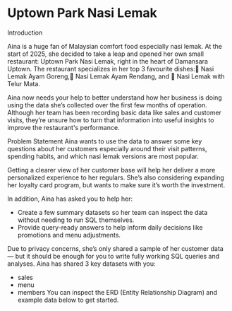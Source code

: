 # Uptown Park Nasi Lemak

Introduction

Aina is a huge fan of Malaysian comfort food especially nasi lemak. At the start of 2025, she decided to take a leap and opened her own small restaurant: Uptown Park Nasi Lemak, right in the heart of Damansara Uptown. The restaurant specializes in her top 3 favourite dishes:🍛 Nasi Lemak Ayam Goreng,🥥 Nasi Lemak Ayam Rendang, and 🍳 Nasi Lemak with Telur Mata.

Aina now needs your help to better understand how her business is doing using the data she’s collected over the first few months of operation. Although her team has been recording basic data like sales and customer visits, they’re unsure how to turn that information into useful insights to improve the restaurant's performance.

Problem Statement
Aina wants to use the data to answer some key questions about her customers especially around their visit patterns, spending habits, and which nasi lemak versions are most popular.

Getting a clearer view of her customer base will help her deliver a more personalized experience to her regulars. She’s also considering expanding her loyalty card program, but wants to make sure it’s worth the investment.

In addition, Aina has asked you to help her:
* Create a few summary datasets so her team can inspect the data without needing to run SQL themselves.
* Provide query-ready answers to help inform daily decisions like promotions and menu adjustments.

Due to privacy concerns, she’s only shared a sample of her customer data — but it should be enough for you to write fully working SQL queries and analyses.
Aina has shared 3 key datasets with you:
* sales
* menu
* members
You can inspect the ERD (Entity Relationship Diagram) and example data below to get started.